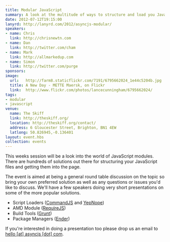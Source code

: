 ```yaml
---
title: Modular JavaScript
summary: A look at the multitude of ways to structure and load you JavaScript.
date: 2012-07-12T19:15:00
lanyrd: http://lanyrd.com/2012/asyncjs-modular/
speakers:
- name: Chris
  link: http://chrisnewtn.com
- name: Dan
  link: http://twitter.com/cham
- name: Mark
  link: http://allmarkedup.com
- name: Simon
  link: http://twitter.com/purge
sponsors:
image:
  url:   http://farm8.staticflickr.com/7191/6795662024_1e44c5204b.jpg
  title: A New Day - METTE Maersk, on Flickr
  link:  http://www.flickr.com/photos/lancecunningham/6795662024/
tags:
- modular
- javascript
venue:
  name: The Skiff
  link: http://theskiff.org/
  location: http://theskiff.org/contact/
  address: 6 Gloucester Street, Brighton, BN1 4EW
  latlong: 50.826945,-0.136401
layout: event.hbs
collection: events
---
```


This weeks session will be a look into the world of JavaScript modules. There
are hundreds of solutions out there for structuring your JavaScript files and
getting them into the page.

The event is aimed at being a general round table discussion on the topic
so bring your own preferred solution as well as any questions or issues you'd
like to discuss. We'll have a few speakers doing very short presentations on
some of the more popular solutions.

- Script Loaders ([CommandJS][#cmd] and [YepNope][#yep])
- AMD Module ([RequireJS][#rqr])
- Build Tools ([Grunt][#gnt])
- Package Managers ([Ender][#edr])

If you're interested in doing a presentation too please drop us an email to
[hello [at] asyncjs [dot] com](&#109;&#97;&#105;&#108;&#116;&#111;&#58;&#104;&#101;&#108;&#108;&#111;&#64;&#97;&#115;&#121;&#110;&#99;&#106;&#115;&#46;&#99;&#111;&#109;).

[#cmd]: https://github.com/premasagar/cmd.js
[#rqr]: http://requirejs.org
[#gnt]: https://github.com/cowboy/grunt
[#edr]: http://ender.no.de
[#yep]: http://yepnopejs.com
